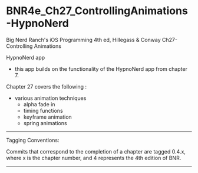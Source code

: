 BNR4e_Ch27_ControllingAnimations-HypnoNerd
====================

Big Nerd Ranch's iOS Programming 4th ed, Hillegass & Conway
Ch27-Controlling Animations

HypnoNerd app 
- this app builds on the functionality of the HypnoNerd app from chapter 7.

Chapter 27 covers the following :
- various animation techniques
	- alpha fade in
	- timing functions
	- keyframe animation
	- spring animations


-----------------------------------
Tagging Conventions: 

Commits that correspond to the completion of a chapter are tagged 0.4.x, 
where x is the chapter number, and 4 represents the 4th edition of BNR. 

-----------------------------------
